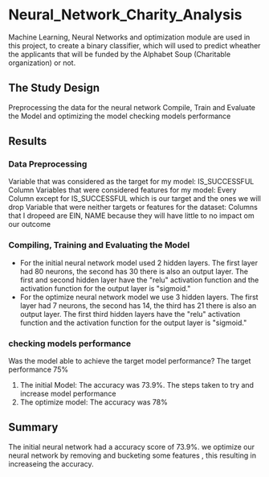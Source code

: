 # Neural_Network_Charity_Analysis
Machine Learning, Neural Networks and optimization module are used in this project, to create a binary classifier, which will used to predict wheather the applicants that will be funded by the Alphabet Soup (Charitable organization) or not. 
## The Study Design
 Preprocessing the data for the neural network
Compile, Train and Evaluate the Model and optimizing the model
checking models performance
## Results
### Data Preprocessing
Variable that was considered as the target for my model: IS_SUCCESSFUL Column
Variables that were considered features for my model: Every Column except for IS_SUCCESSFUL which is our target and the ones we will drop
Variable that were neither targets or features for the dataset: Columns that I dropeed are EIN, NAME because they will have little to no impact om our outcome
### Compiling, Training and Evaluating the Model
- For the initial neural network model used 2 hidden layers. The first layer had 80 neurons, the second has 30 there is also an output layer. The first and second hidden layer have the "relu" activation function and the activation function for the output layer is "sigmoid."
- For the optimize neural network model we use 3 hidden layers. The first layer had 7 neurons, the second has 14, the third has 21 there is also an output layer. The first third hidden layers have the "relu" activation function and the activation function for the output layer is "sigmoid."
### checking models performance
Was the model able to achieve the target model performance?
The target performance 75%
1. The initial Model: The accuracy was 73.9%.
The steps taken to try and increase model performance
3. The optimize model: The accuracy was 78%
## Summary
The initial neural network had a accuracy score of 73.9%. we optimize our neural network by removing and bucketing some features , this resulting in increaseing the accuracy. 